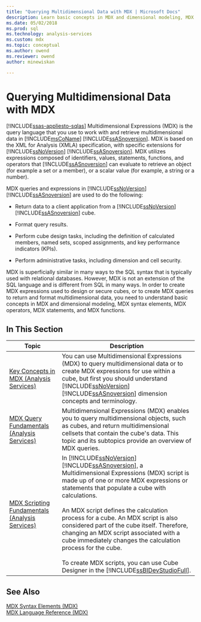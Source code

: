 ```yaml
---
title: "Querying Multidimensional Data with MDX | Microsoft Docs"
description: Learn basic concepts in MDX and dimensional modeling, MDX syntax elements, MDX operators, MDX statements, and MDX functions.
ms.date: 05/02/2018
ms.prod: sql
ms.technology: analysis-services
ms.custom: mdx
ms.topic: conceptual
ms.author: owend
ms.reviewer: owend
author: minewiskan

---
```

# Querying Multidimensional Data with MDX
[!INCLUDE[ssas-appliesto-sqlas](../../includes/ssas-appliesto-sqlas.md)]
  Multidimensional Expressions (MDX) is the query language that you use to work with and retrieve multidimensional data in [!INCLUDE[msCoName](../../includes/msconame-md.md)] [!INCLUDE[ssASnoversion](../../includes/ssasnoversion-md.md)]. MDX is based on the XML for Analysis (XMLA) specification, with specific extensions for [!INCLUDE[ssNoVersion](../../includes/ssnoversion-md.md)] [!INCLUDE[ssASnoversion](../../includes/ssasnoversion-md.md)]. MDX utilizes expressions composed of identifiers, values, statements, functions, and operators that [!INCLUDE[ssASnoversion](../../includes/ssasnoversion-md.md)] can evaluate to retrieve an object (for example a set or a member), or a scalar value (for example, a string or a number).  
  
 MDX queries and expressions in [!INCLUDE[ssNoVersion](../../includes/ssnoversion-md.md)] [!INCLUDE[ssASnoversion](../../includes/ssasnoversion-md.md)] are used to do the following:  
  
-   Return data to a client application from a [!INCLUDE[ssNoVersion](../../includes/ssnoversion-md.md)] [!INCLUDE[ssASnoversion](../../includes/ssasnoversion-md.md)] cube.  
  
-   Format query results.  
  
-   Perform cube design tasks, including the definition of calculated members, named sets, scoped assignments, and key performance indicators (KPIs).  
  
-   Perform administrative tasks, including dimension and cell security.  
  
 MDX is superficially similar in many ways to the SQL syntax that is typically used with relational databases. However, MDX is not an extension of the SQL language and is different from SQL in many ways. In order to create MDX expressions used to design or secure cubes, or to create MDX queries to return and format multidimensional data, you need to understand basic concepts in MDX and dimensional modeling, MDX syntax elements, MDX operators, MDX statements, and MDX functions.  
  
## In This Section  
  
|Topic|Description|  
|-----------|-----------------|  
|[Key Concepts in MDX &#40;Analysis Services&#41;](../../../analysis-services/multidimensional-models/mdx/key-concepts-in-mdx-analysis-services.md)|You can use Multidimensional Expressions (MDX) to query multidimensional data or to create MDX expressions for use within a cube, but first you should understand [!INCLUDE[ssNoVersion](../../includes/ssnoversion-md.md)] [!INCLUDE[ssASnoversion](../../includes/ssasnoversion-md.md)] dimension concepts and terminology.|  
|[MDX Query Fundamentals &#40;Analysis Services&#41;](../../../analysis-services/multidimensional-models/mdx/mdx-query-fundamentals-analysis-services.md)|Multidimensional Expressions (MDX) enables you to query multidimensional objects, such as cubes, and return multidimensional cellsets that contain the cube's data. This topic and its subtopics provide an overview of MDX queries.|  
|[MDX Scripting Fundamentals &#40;Analysis Services&#41;](../../../analysis-services/multidimensional-models/mdx/mdx-scripting-fundamentals-analysis-services.md)|In [!INCLUDE[ssNoVersion](../../includes/ssnoversion-md.md)] [!INCLUDE[ssASnoversion](../../includes/ssasnoversion-md.md)], a Multidimensional Expressions (MDX) script is made up of one or more MDX expressions or statements that populate a cube with calculations.<br /><br /> An MDX script defines the calculation process for a cube. An MDX script is also considered part of the cube itself. Therefore, changing an MDX script associated with a cube immediately changes the calculation process for the cube.<br /><br /> To create MDX scripts, you can use Cube Designer in the [!INCLUDE[ssBIDevStudioFull](../../includes/ssbidevstudiofull-md.md)].|  
  
## See Also  
 [MDX Syntax Elements &#40;MDX&#41;](/sql/mdx/mdx-syntax-elements-mdx)   
 [MDX Language Reference &#40;MDX&#41;](/sql/mdx/mdx-language-reference-mdx)  
  
  
